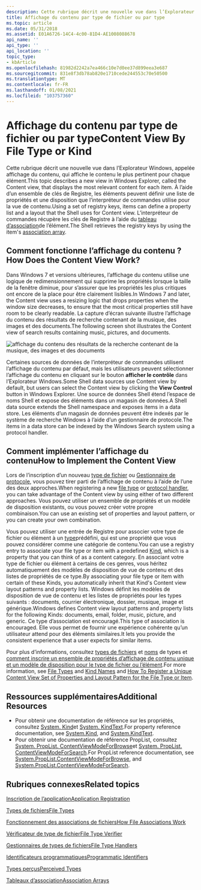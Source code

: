 ```yaml
---
description: Cette rubrique décrit une nouvelle vue dans l’Explorateur Windows, appelée affichage du contenu, qui affiche le contenu le plus pertinent pour chaque élément.
title: Affichage du contenu par type de fichier ou par type
ms.topic: article
ms.date: 05/31/2018
ms.assetid: E01A6726-14C4-4c00-81D4-AE1008088678
api_name: ''
api_type: ''
api_location: ''
topic_type:
- kbArticle
ms.openlocfilehash: 81982d2242a7ea466c10e7d0ee37d899eea3e687
ms.sourcegitcommit: 831e8f3db78ab820e1710cede244553c70e50500
ms.translationtype: MT
ms.contentlocale: fr-FR
ms.lasthandoff: 01/08/2021
ms.locfileid: "103757360"
---
```

# <a name="content-view-by-file-type-or-kind"></a><span data-ttu-id="06a46-103">Affichage du contenu par type de fichier ou par type</span><span class="sxs-lookup"><span data-stu-id="06a46-103">Content View By File Type or Kind</span></span>

<span data-ttu-id="06a46-104">Cette rubrique décrit une nouvelle vue dans l’Explorateur Windows, appelée affichage du contenu, qui affiche le contenu le plus pertinent pour chaque élément.</span><span class="sxs-lookup"><span data-stu-id="06a46-104">This topic describes a new view in Windows Explorer, called the Content view, that displays the most relevant content for each item.</span></span> <span data-ttu-id="06a46-105">À l’aide d’un ensemble de clés de Registre, les éléments peuvent définir une liste de propriétés et une disposition que l’interpréteur de commandes utilise pour la vue de contenu.</span><span class="sxs-lookup"><span data-stu-id="06a46-105">Using a set of registry keys, items can define a property list and a layout that the Shell uses for Content view.</span></span> <span data-ttu-id="06a46-106">L’interpréteur de commandes récupère les clés de Registre à l’aide du [tableau d’association](fa-perceivedtypes.md)de l’élément.</span><span class="sxs-lookup"><span data-stu-id="06a46-106">The Shell retrieves the registry keys by using the item's [association array](fa-perceivedtypes.md).</span></span>

## <a name="how-does-the-content-view-work"></a><span data-ttu-id="06a46-107">Comment fonctionne l’affichage du contenu ?</span><span class="sxs-lookup"><span data-stu-id="06a46-107">How Does the Content View Work?</span></span>

<span data-ttu-id="06a46-108">Dans Windows 7 et versions ultérieures, l’affichage du contenu utilise une logique de redimensionnement qui supprime les propriétés lorsque la taille de la fenêtre diminue, pour s’assurer que les propriétés les plus critiques ont encore de la place pour être clairement lisibles.</span><span class="sxs-lookup"><span data-stu-id="06a46-108">In Windows 7 and later, the Content view uses a resizing logic that drops properties when the window size decreases, to ensure that the most critical properties still have room to be clearly readable.</span></span> <span data-ttu-id="06a46-109">La capture d’écran suivante illustre l’affichage du contenu des résultats de recherche contenant de la musique, des images et des documents.</span><span class="sxs-lookup"><span data-stu-id="06a46-109">The following screen shot illustrates the Content view of search results containing music, pictures, and documents.</span></span>

![affichage du contenu des résultats de la recherche contenant de la musique, des images et des documents](images/content-view/contentviewsearchresults.png)

<span data-ttu-id="06a46-111">Certaines sources de données de l’interpréteur de commandes utilisent l’affichage du contenu par défaut, mais les utilisateurs peuvent sélectionner l’affichage du contenu en cliquant sur le bouton **afficher le contrôle** dans l’Explorateur Windows.</span><span class="sxs-lookup"><span data-stu-id="06a46-111">Some Shell data sources use Content view by default, but users can select the Content view by clicking the **View Control** button in Windows Explorer.</span></span> <span data-ttu-id="06a46-112">Une source de données Shell étend l’espace de noms Shell et expose des éléments dans un magasin de données.</span><span class="sxs-lookup"><span data-stu-id="06a46-112">A Shell data source extends the Shell namespace and exposes items in a data store.</span></span> <span data-ttu-id="06a46-113">Les éléments d’un magasin de données peuvent être indexés par le système de recherche Windows à l’aide d’un gestionnaire de protocole.</span><span class="sxs-lookup"><span data-stu-id="06a46-113">The items in a data store can be indexed by the Windows Search system using a protocol handler.</span></span>

## <a name="how-to-implement-the-content-view"></a><span data-ttu-id="06a46-114">Comment implémenter l’affichage du contenu</span><span class="sxs-lookup"><span data-stu-id="06a46-114">How to Implement the Content View</span></span>

<span data-ttu-id="06a46-115">Lors de l’inscription d’un nouveau [type de fichier](fa-file-types.md) ou [Gestionnaire de protocole](../search/-search-3x-wds-extidx-prot-implementing.md), vous pouvez tirer parti de l’affichage de contenu à l’aide de l’une des deux approches.</span><span class="sxs-lookup"><span data-stu-id="06a46-115">When registering a new [file type](fa-file-types.md) or [protocol handler](../search/-search-3x-wds-extidx-prot-implementing.md), you can take advantage of the Content view by using either of two different approaches.</span></span> <span data-ttu-id="06a46-116">Vous pouvez utiliser un ensemble de propriétés et un modèle de disposition existants, ou vous pouvez créer votre propre combinaison.</span><span class="sxs-lookup"><span data-stu-id="06a46-116">You can use an existing set of properties and layout pattern, or you can create your own combination.</span></span>

<span data-ttu-id="06a46-117">Vous pouvez utiliser une entrée de Registre pour associer votre type de fichier ou élément à un [type](../properties/building-property-handlers-user-friendly-kind-names.md)prédéfini, qui est une propriété que vous pouvez considérer comme une catégorie de contenu.</span><span class="sxs-lookup"><span data-stu-id="06a46-117">You can use a registry entry to associate your file type or item with a predefined [Kind](../properties/building-property-handlers-user-friendly-kind-names.md), which is a property that you can think of as a content category.</span></span> <span data-ttu-id="06a46-118">En associant votre type de fichier ou élément à certains de ces genres, vous héritez automatiquement des modèles de disposition de vue de contenu et des listes de propriétés de ce type.</span><span class="sxs-lookup"><span data-stu-id="06a46-118">By associating your file type or item with certain of these Kinds, you automatically inherit that Kind's Content view layout patterns and property lists.</span></span> <span data-ttu-id="06a46-119">Windows définit les modèles de disposition de vue de contenu et les listes de propriétés pour les types suivants : documents, courrier électronique, dossier, musique, image et générique.</span><span class="sxs-lookup"><span data-stu-id="06a46-119">Windows defines Content view layout patterns and property lists for the following Kinds: documents, email, folder, music, picture, and generic.</span></span> <span data-ttu-id="06a46-120">Ce type d’association est encouragé.</span><span class="sxs-lookup"><span data-stu-id="06a46-120">This type of association is encouraged.</span></span> <span data-ttu-id="06a46-121">Elle vous permet de fournir une expérience cohérente qu’un utilisateur attend pour des éléments similaires.</span><span class="sxs-lookup"><span data-stu-id="06a46-121">It lets you provide the consistent experience that a user expects for similar items.</span></span>

<span data-ttu-id="06a46-122">Pour plus d’informations, consultez [types de fichiers](fa-file-types.md) et [noms](../properties/building-property-handlers-user-friendly-kind-names.md) de types et [comment inscrire un ensemble de propriétés d’affichage de contenu unique et un modèle de disposition pour le type de fichier ou l’élément](register-a-unique-content-view-set-of-properties-and-layout-pattern-for-the-file-type-or-item.md).</span><span class="sxs-lookup"><span data-stu-id="06a46-122">For more information, see [File Types](fa-file-types.md) and [Kind Names](../properties/building-property-handlers-user-friendly-kind-names.md) and [How To Register a Unique Content View Set of Properties and Layout Pattern for the File Type or Item](register-a-unique-content-view-set-of-properties-and-layout-pattern-for-the-file-type-or-item.md).</span></span>

## <a name="additional-resources"></a><span data-ttu-id="06a46-123">Ressources supplémentaires</span><span class="sxs-lookup"><span data-stu-id="06a46-123">Additional Resources</span></span>

-   <span data-ttu-id="06a46-124">Pour obtenir une documentation de référence sur les propriétés, consultez [System. Kind](../properties/props-system-kind.md)et [System. KindText](../properties/props-system-kindtext.md).</span><span class="sxs-lookup"><span data-stu-id="06a46-124">For property reference documentation, see [System.Kind](../properties/props-system-kind.md), and [System.KindText](../properties/props-system-kindtext.md).</span></span>
-   <span data-ttu-id="06a46-125">Pour obtenir une documentation de référence PropList, consultez [System. PropList. ContentViewModeForBrowse](../properties/props-system-proplist-contentviewmodeforbrowse.md)et [System. PropList. ContentViewModeForSearch](../properties/props-system-proplist-contentviewmodeforsearch.md).</span><span class="sxs-lookup"><span data-stu-id="06a46-125">For PropList reference documentation, see [System.PropList.ContentViewModeForBrowse](../properties/props-system-proplist-contentviewmodeforbrowse.md), and [System.PropList.ContentViewModeForSearch](../properties/props-system-proplist-contentviewmodeforsearch.md).</span></span>

## <a name="related-topics"></a><span data-ttu-id="06a46-126">Rubriques connexes</span><span class="sxs-lookup"><span data-stu-id="06a46-126">Related topics</span></span>

<dl> <dt>

[<span data-ttu-id="06a46-127">Inscription de l’application</span><span class="sxs-lookup"><span data-stu-id="06a46-127">Application Registration</span></span>](app-registration.md)
</dt> <dt>

[<span data-ttu-id="06a46-128">Types de fichiers</span><span class="sxs-lookup"><span data-stu-id="06a46-128">File Types</span></span>](fa-file-types.md)
</dt> <dt>

[<span data-ttu-id="06a46-129">Fonctionnement des associations de fichiers</span><span class="sxs-lookup"><span data-stu-id="06a46-129">How File Associations Work</span></span>](fa-how-work.md)
</dt> <dt>

[<span data-ttu-id="06a46-130">Vérificateur de type de fichier</span><span class="sxs-lookup"><span data-stu-id="06a46-130">File Type Verifier</span></span>](file-type-verifier.md)
</dt> <dt>

[<span data-ttu-id="06a46-131">Gestionnaires de types de fichiers</span><span class="sxs-lookup"><span data-stu-id="06a46-131">File Type Handlers</span></span>](fa-file-extensions.md)
</dt> <dt>

[<span data-ttu-id="06a46-132">Identificateurs programmatiques</span><span class="sxs-lookup"><span data-stu-id="06a46-132">Programmatic Identifiers</span></span>](fa-progids.md)
</dt> <dt>

[<span data-ttu-id="06a46-133">Types perçus</span><span class="sxs-lookup"><span data-stu-id="06a46-133">Perceived Types</span></span>](fa-perceivedtypes.md)
</dt> <dt>

[<span data-ttu-id="06a46-134">Tableaux d’association</span><span class="sxs-lookup"><span data-stu-id="06a46-134">Association Arrays</span></span>](fa-associationarray.md)
</dt> </dl>

 

 
